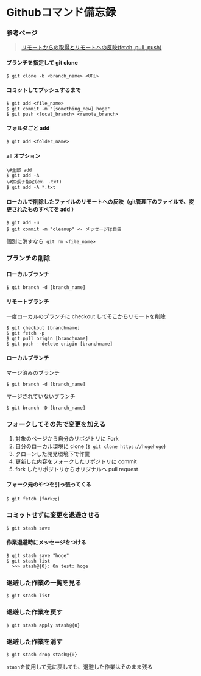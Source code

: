 # Githubコマンド備忘録

### 参考ページ
> [リモートからの取得とリモートへの反映(fetch, pull, push)](https://qiita.com/forest1/items/db5ac003d310449743ca)


#### ブランチを指定して git clone  
```
$ git clone -b <branch_name> <URL>
```

#### コミットしてプッシュするまで  
```
$ git add <file_name>  
$ git commit -m "[something_new] hoge"  
$ git push <local_branch> <remote_branch>  
```

#### フォルダごと add  
```
$ git add <folder_name>  
```

#### all オプション  
```
\#全部 add  
$ git add -A  
\#拡張子指定(ex. .txt)  
$ git add -A *.txt  
```

#### ローカルで削除したファイルのリモートへの反映（git管理下のファイルで、変更されたものすべてを add ）  
```
$ git add -u  
$ git commit -m "cleanup" <- メッセージは自由  
```  
個別に消すなら` git rm <file_name>`  


### ブランチの削除
#### ローカルブランチ
```
$ git branch -d [branch_name]
```
#### リモートブランチ
一度ローカルのブランチに checkout してそこからリモートを削除
```
$ git checkout [branchname]
$ git fetch -p
$ git pull origin [branchname]
$ git push --delete origin [branchname]
```

#### ローカルブランチ
マージ済みのブランチ
```
$ git branch -d [branch_name]
```
マージされていないブランチ
```
$ git branch -D [branch_name]
```

### フォークしてその先で変更を加える  
1. 対象のページから自分のリポジトリに Fork   
2. 自分のローカル環境に clone (`$ git clone https://hogehoge`)  
3. クローンした開発環境下で作業  
4. 更新した内容をフォークしたリポジトリに commit  
5. fork したリポジトリからオリジナルへ pull request  

#### フォーク元のやつを引っ張ってくる
```
$ git fetch [fork元]  
```

### コミットせずに変更を退避させる
```
$ git stash save
```
#### 作業退避時にメッセージをつける
```
$ git stash save "hoge"
$ git stash list  
  >>> stash@{0}: On test: hoge
```

### 退避した作業の一覧を見る
```
$ git stash list
```

### 退避した作業を戻す
```
$ git stash apply stash@{0}
```

### 退避した作業を消す
```
$ git stash drop stash@{0}
```
`stash`を使用して元に戻しても、退避した作業はそのまま残る
